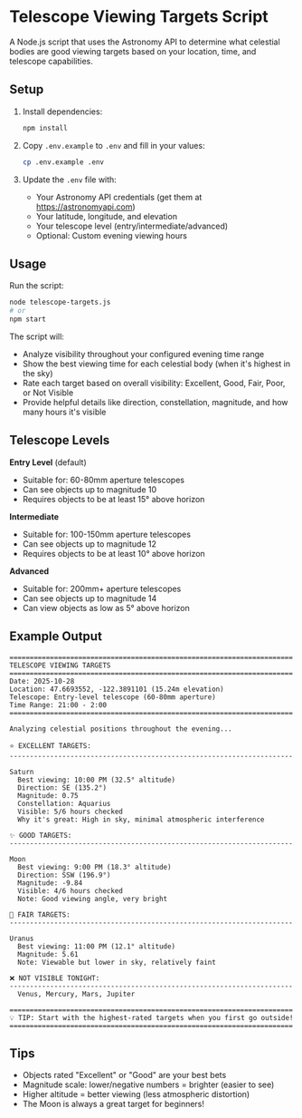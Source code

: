 # Telescope Viewing Targets Script

A Node.js script that uses the Astronomy API to determine what celestial bodies are good viewing targets based on your location, time, and telescope capabilities.

## Setup

1. Install dependencies:
   ```bash
   npm install
   ```

2. Copy `.env.example` to `.env` and fill in your values:
   ```bash
   cp .env.example .env
   ```

3. Update the `.env` file with:
   - Your Astronomy API credentials (get them at https://astronomyapi.com)
   - Your latitude, longitude, and elevation
   - Your telescope level (entry/intermediate/advanced)
   - Optional: Custom evening viewing hours

## Usage

Run the script:
```bash
node telescope-targets.js
# or
npm start
```

The script will:
- Analyze visibility throughout your configured evening time range
- Show the best viewing time for each celestial body (when it's highest in the sky)
- Rate each target based on overall visibility: Excellent, Good, Fair, Poor, or Not Visible
- Provide helpful details like direction, constellation, magnitude, and how many hours it's visible

## Telescope Levels

**Entry Level** (default)
- Suitable for: 60-80mm aperture telescopes
- Can see objects up to magnitude 10
- Requires objects to be at least 15° above horizon

**Intermediate**
- Suitable for: 100-150mm aperture telescopes
- Can see objects up to magnitude 12
- Requires objects to be at least 10° above horizon

**Advanced**
- Suitable for: 200mm+ aperture telescopes
- Can see objects up to magnitude 14
- Can view objects as low as 5° above horizon

## Example Output

```
======================================================================
TELESCOPE VIEWING TARGETS
======================================================================
Date: 2025-10-28
Location: 47.6693552, -122.3891101 (15.24m elevation)
Telescope: Entry-level telescope (60-80mm aperture)
Time Range: 21:00 - 2:00
======================================================================

Analyzing celestial positions throughout the evening...

⭐ EXCELLENT TARGETS:
----------------------------------------------------------------------

Saturn
  Best viewing: 10:00 PM (32.5° altitude)
  Direction: SE (135.2°)
  Magnitude: 0.75
  Constellation: Aquarius
  Visible: 5/6 hours checked
  Why it's great: High in sky, minimal atmospheric interference

✨ GOOD TARGETS:
----------------------------------------------------------------------

Moon
  Best viewing: 9:00 PM (18.3° altitude)
  Direction: SSW (196.9°)
  Magnitude: -9.84
  Visible: 4/6 hours checked
  Note: Good viewing angle, very bright

💫 FAIR TARGETS:
----------------------------------------------------------------------

Uranus
  Best viewing: 11:00 PM (12.1° altitude)
  Magnitude: 5.61
  Note: Viewable but lower in sky, relatively faint

❌ NOT VISIBLE TONIGHT:
----------------------------------------------------------------------
  Venus, Mercury, Mars, Jupiter

======================================================================
💡 TIP: Start with the highest-rated targets when you first go outside!
======================================================================
```

## Tips

- Objects rated "Excellent" or "Good" are your best bets
- Magnitude scale: lower/negative numbers = brighter (easier to see)
- Higher altitude = better viewing (less atmospheric distortion)
- The Moon is always a great target for beginners!
